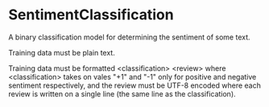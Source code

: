 # SentimentClassification

A binary classification model for determining the sentiment of some text.

Training data must be plain text. 

Training data must be formatted \<classification\> \<review\> where \<classification\> takes on vales "+1" and "-1" only for positive and negative sentiment respectively, and the review must be UTF-8 encoded where each review is written on a single line (the same line as the classification).

